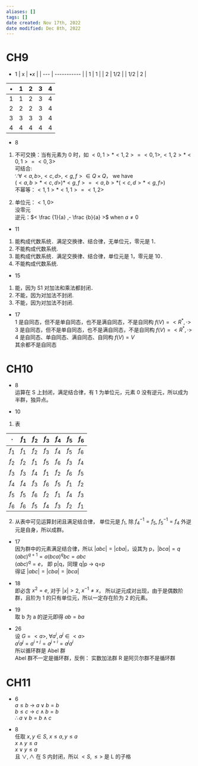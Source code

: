 ```yaml
---
aliases: []
tags: []
date created: Nov 17th, 2022
date modified: Dec 8th, 2022
---
```


# CH9
- 1
| x   | $\bullet x$ |
| --- | ----------- |
| 1   | 1           |
| 2   | 1/2         |
| 1/2 | 2            |

| $\bullet$ | 1   | 2   | 3   | 4   |
| --------- | --- | --- | --- | --- |
| 1         | 1   | 2   | 3   | 4   |
| 2         | 2   | 2   | 3   | 4   |
| 3         | 3   | 3   | 3   | 4   |
| 4         | 4   | 4   | 4   | 4    |

- 8
1. 不可交换：当有元素为 0 时，如 $<0,1>* <1,2>=<0,1>,<1,2> * <0,1>=<0,3>$  
可结合:  
$\because \forall <a,b>,<c,d>,<g,f> \in Q \times Q$， we have  
$(<a,b>*<c,d>)*<g,f> = <a,b>*(<c,d>*<g,f>)$  
不幂等：$<1,1>*<1,1>=<1,2>$

2. 单位元：$<1,0>$  
没零元  
逆元：$< \frac {1}{a} ,- \frac {b}{a} >$ when $a \neq 0$

- 11
1. 能构成代数系统．满足交换律、结合律，无单位元，零元是 1．
2. 不能构成代数系统.
3. 能构成代数系统．满足交换律、结合律，单位元是 1，零元是 10．
4. 不能构成代数系统.

- 15
1. 能，因为 S1 对加法和乘法都封闭．
2. 不能，因为对加法不封闭.
3. 不能，因为对加法不封闭.

- 17  
1 是自同态，但不是单自同态，也不是满自同态，不是自同构 $f(V) = <R^{*}, \cdot>$  
3 是自同态，但不是单自同态，也不是满自同态，不是自同构 $f(V) = <R^{*}, \cdot>$  
4 是自同态、单自同态、满自同态、自同构 $f(V)=V$  
其余都不是自同态

# CH10
- 8  
运算在 S 上封闭，满足结合律，有 1 为单位元，元素 0 没有逆元，所以成为半群，独异点。

- 10
1. 表  

| $\cdot$ | $f_{1}$ | $f_{2}$ | $f_{3}$ | $f_{4}$ | $f_{5}$ | $f_{6}$ |
| ------- | ------- | ------- | ------- | ------- | ------- | ------- |
| $f_{1}$ | $f_{1}$ | $f_{2}$ | $f_{3}$ | $f_{4}$ | $f_{5}$ | $f_{6}$ |
| $f_{2}$ | $f_{2}$ | $f_1$   | $f_5$   | $f_6$   | $f_3$   | $f_4$   |
| $f_{3}$ | $f_{3}$ | $f_4$   | $f_1$   | $f_2$   | $f_6$   | $f_5$   |
| $f_{4}$ | $f_{4}$ | $f_3$   | $f_6$   | $f_5$   | $f_1$   | $f_2$   |
| $f_{5}$ | $f_{5}$ | $f_6$   | $f_2$   | $f_1$   | $f_4$   | $f_3$   |
| $f_{6}$ | $f_{6}$ | $f_5$   | $f_4$   | $f_3$   | $f_2$   | $f_1$        |

2. 从表中可见运算封闭且满足结合律， 单位元是 $f_1$, 除 $f_{4}^{-1} = f_{5}$, $f_{5}^{-1} = f_{4}$ 外逆元是自身，所以成群。

- 17  
 因为群中的元素满足结合律，所以 $|abc| = |cba|$，设其为 p，$|bca| = q$  
 $(abc)^{q+1} = a(bca)^{q}bc = abc$  
 $(abc)^{q} = e$， 即 p|q，同理 q|p -> q=p  
 得证 $|abc| = |cba| = |bca|$

- 18  
即必含 $x^{2} = e$, 对于 $|x| > 2$, $x^{-1} \neq x$， 所以逆元成对出现，由于是偶数阶群，且阶为 1 的只有单位元，所以一定存在阶为 2 的元素。

- 19  
取 b 为 a 的逆元即得 $ab=ba$

- 26  
设 $G=<a>$, $\forall a^{i}, a^{j} \in <a>$  
$a^{i}a^{j} = a^{i+j} = a^{j+i} = a^{j}a^{i}$  
所以循环群是 Abel 群  
Abel 群不一定是循环群，反例： 实数加法群 R 是阿贝尔群不是循环群

# CH11
- 6  
$a \leq b$ -> $a \vee b = b$  
$b \leq c$ -> $c \wedge b = b$  
$\therefore a \vee b = b \wedge c$

- 8  
任取 $x, y \in S$, $x \leq a, y \leq a$  
$x \wedge y \leq a$  
$x \vee y \leq a$  
且 $\vee, \wedge$ 在 S 内封闭，所以 $<S, \leq>$ 是 L 的子格
